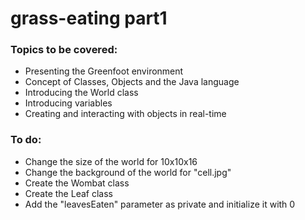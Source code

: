 # grass-eating part1

### Topics to be covered:
- Presenting the Greenfoot environment
- Concept of Classes, Objects and the Java language
- Introducing the World class
- Introducing variables
- Creating and interacting with objects in real-time

### To do:
- Change the size of the world for 10x10x16
- Change the background of the world for "cell.jpg"
- Create the Wombat class
- Create the Leaf class
- Add the "leavesEaten" parameter as private and initialize it with 0
